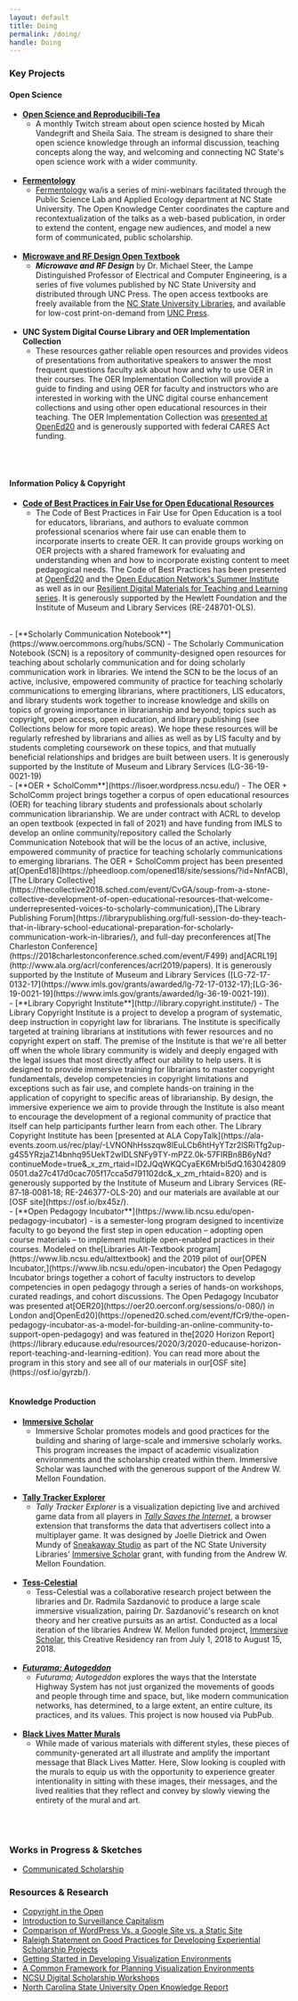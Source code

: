 ```yaml
---
layout: default 
title: Doing
permalink: /doing/
handle: Doing
---
```


<link rel="preconnect" href="https://fonts.googleapis.com">
<link rel="preconnect" href="https://fonts.gstatic.com" crossorigin>
<link href="https://fonts.googleapis.com/css2?family=Bungee+Shade&family=Urbanist:wght@300&display=swap" rel="stylesheet">


### Key Projects 

#### Open Science
  
  - [**Open Science and Reproducibili-Tea**](https://www.youtube.com/watch?v=Fa9-VUG4gxY&amp;list=PLD5mHyT9aLzP13puBVPmdVTHUy8kE46RH)
    - A monthly Twitch stream about open science hosted by Micah Vandegrift and Sheila Saia. The stream is designed to share their open science knowledge through an informal discussion, teaching concepts along the way, and welcoming and connecting NC State&#39;s open science work with a wider community.
    <br>
  - [**Fermentology**](https://www.lib.ncsu.edu/projects/fermentology)
    - [Fermentology](https://fermentology.pubpub.org/) wa/is a series of mini-webinars facilitated through the Public Science Lab and Applied Ecology department at NC State University. The Open Knowledge Center coordinates the capture and recontextualization of the talks as a web-based publication, in order to extend the content, engage new audiences, and model a new form of communicated, public scholarship.
    <br>
  - [**Microwave and RF Design Open Textbook**](https://www.lib.ncsu.edu/projects/microwave-and-rf-design-open-textbook)
    - **_Microwave and RF Design_** by Dr. Michael Steer, the Lampe Distinguished Professor of Electrical and Computer Engineering, is a series of five volumes published by NC State University and distributed through UNC Press. The open access textbooks are freely available from the [NC State University Libraries](https://repository.lib.ncsu.edu/handle/1840.20/36776), and available for low-cost print-on-demand from [UNC Press](https://www.uncpress.org/author/129832-michael-steer/).
    <br>
  - **UNC System Digital Course Library and OER Implementation Collection**
    - These resources gather reliable open resources and provides videos of presentations from authoritative speakers to answer the most frequent questions faculty ask about how and why to use OER in their courses. The OER Implementation Collection will provide a guide to finding and using OER for faculty and instructors who are interested in working with the UNC digital course enhancement collections and using other open educational resources in their teaching. The OER Implementation Collection was [presented at OpenEd20](https://opened20.sched.com/event/fCrL) and is generously supported with federal CARES Act funding.

<br>
<br>

#### Information Policy &amp; Copyright

  - [**Code of Best Practices in Fair Use for Open Educational Resources**](https://www.wcl.american.edu/impact/initiatives-programs/pijip/impact/best-practices-in-fair-use/best-practices-in-fair-use-for-open-educational-resources/)
    - The Code of Best Practices in Fair Use for Open Education is a tool for educators, librarians, and authors to evaluate common professional scenarios where fair use can enable them to incorporate inserts to create OER. It can provide groups working on OER projects with a shared framework for evaluating and understanding when and how to incorporate existing content to meet pedagogical needs. The Code of Best Practices has been presented at [OpenEd20](https://opened20.sched.com/event/fCpV/how-would-you-teach-if-copyright-wasnt-in-the-way-best-practices-in-fair-use-and-fair-dealing?iframe=no) and the [Open Education Network&#39;s Summer Institute](https://www.youtube.com/watch?v=b_LNgeQCOV0&amp;list=PLWRE6ioG4vdZbJGUCc0XquZi23EHXXLKM&amp;index=6) as well as in our [Resilient Digital Materials for Teaching and Learning series](https://www.youtube.com/playlist?list=PLuk2SmOxN5RIdPF50cTEMa8ItP2_irAKV). It is generously supported by the Hewlett Foundation and the Institute of Museum and Library Services (RE-248701-OLS).
 <br>
  - [**Scholarly Communication Notebook**](https://www.oercommons.org/hubs/SCN)
    - The Scholarly Communication Notebook (SCN) is a repository of community-designed open resources for teaching about scholarly communication and for doing scholarly communication work in libraries. We intend the SCN to be the locus of an active, inclusive, empowered community of practice for teaching scholarly communications to emerging librarians, where practitioners, LIS educators, and library students work together to increase knowledge and skills on topics of growing importance in librarianship and beyond; topics such as copyright, open access, open education, and library publishing (see Collections below for more topic areas). We hope these resources will be regularly refreshed by librarians and allies as well as by LIS faculty and by students completing coursework on these topics, and that mutually beneficial relationships and bridges are built between users. It is generously supported by the Institute of Museum and Library Services (LG-36-19-0021-19)
 <br>
  - [**OER + ScholComm**](https://lisoer.wordpress.ncsu.edu/)
    - The OER + ScholComm project brings together a corpus of open educational resources (OER) for teaching library students and professionals about scholarly communication librarianship. We are under contract with ACRL to develop an open textbook (expected in fall of 2021) and have funding from IMLS to develop an online community/repository called the Scholarly Communication Notebook that will be the locus of an active, inclusive, empowered community of practice for teaching scholarly communications to emerging librarians. The OER + ScholComm project has been presented at[OpenEd18](https://pheedloop.com/opened18/site/sessions/?id=NnfACB),[The Library Collective](https://thecollective2018.sched.com/event/CvGA/soup-from-a-stone-collective-development-of-open-educational-resources-that-welcome-underrepresented-voices-to-scholarly-communication),[The Library Publishing Forum](https://librarypublishing.org/full-session-do-they-teach-that-in-library-school-educational-preparation-for-scholarly-communication-work-in-libraries/), and full-day preconferences at[The Charleston Conference](https://2018charlestonconference.sched.com/event/F499) and[ACRL19](http://www.ala.org/acrl/conferences/acrl2019/papers). It is generously supported by the Institute of Museum and Library Services ([LG-72-17-0132-17](https://www.imls.gov/grants/awarded/lg-72-17-0132-17);[LG-36-19-0021-19](https://www.imls.gov/grants/awarded/lg-36-19-0021-19)).
    <br>
  - [**Library Copyright Institute**](http://library.copyright.institute/)
    - The Library Copyright Institute is a project to develop a program of systematic, deep instruction in copyright law for librarians. The Institute is specifically targeted at training librarians at institutions with fewer resources and no copyright expert on staff. The premise of the Institute is that we&#39;re all better off when the whole library community is widely and deeply engaged with the legal issues that most directly affect our ability to help users. It is designed to provide immersive training for librarians to master copyright fundamentals, develop competencies in copyright limitations and exceptions such as fair use, and complete hands-on training in the application of copyright to specific areas of librarianship. By design, the immersive experience we aim to provide through the Institute is also meant to encourage the development of a regional community of practice that itself can help participants further learn from each other. The Library Copyright Institute has been [presented at ALA CopyTalk](https://ala-events.zoom.us/rec/play/-LVNONhHsszqw8lEuLCb6htHyYTzr2lSRiTfg2up-g4S5YRzjaZ14bnhq95UekT2wIDLSNFy9TY-mPZ2.0k-57FIRBn8B6yNd?continueMode=true&amp;_x_zm_rtaid=ID2JQqWKQCyaEK6Mrbl5dQ.1630428090501.da27c417d0cac705f17cca5d791102dc&amp;_x_zm_rhtaid=820) and is generously supported by the Institute of Museum and Library Services (RE‐87‐18‐0081‐18; RE-246377-OLS-20) and our materials are available at our [OSF site](https://osf.io/bx45z/).
   <br>
  - [**Open Pedagogy Incubator**](https://www.lib.ncsu.edu/open-pedagogy-incubator)
    - is a semester-long program designed to incentivize faculty to go beyond the first step in open education – adopting open course materials – to implement multiple open-enabled practices in their courses. Modeled on the[Libraries Alt-Textbook program](https://www.lib.ncsu.edu/alttextbook) and the 2019 pilot of our[OPEN Incubator,](https://www.lib.ncsu.edu/open-incubator) the Open Pedagogy Incubator brings together a cohort of faculty instructors to develop competencies in open pedagogy through a series of hands-on workshops, curated readings, and cohort discussions. The Open Pedagogy Incubator was presented at[OER20](https://oer20.oerconf.org/sessions/o-080/) in London and[OpenEd20](https://opened20.sched.com/event/fCr9/the-open-pedagogy-incubator-as-a-model-for-building-an-online-community-to-support-open-pedagogy) and was featured in the[2020 Horizon Report](https://library.educause.edu/resources/2020/3/2020-educause-horizon-report-teaching-and-learning-edition). You can read more about the program in this story and see all of our materials in our[OSF site](https://osf.io/gyrzb/).
  
<br>
<br>

#### Knowledge Production
  - [**Immersive Scholar**](https://www.immersivescholar.org/)
    - Immersive Scholar promotes models and good practices for the building and sharing of large-scale and immersive scholarly works. This program increases the impact of academic visualization environments and the scholarship created within them. Immersive Scholar was launched with the generous support of the Andrew W. Mellon Foundation.
    <br>
  - [**Tally Tracker Explorer**](https://www.lib.ncsu.edu/projects/tally-tracker-explorer)
    - _Tally Tracker Explorer_ is a visualization depicting live and archived game data from all players in [_Tally Saves the Internet_](https://tallysavestheinternet.com/), a browser extension that transforms the data that advertisers collect into a multiplayer game. It was designed by Joelle Dietrick and Owen Mundy of [Sneakaway Studio](https://sneakaway.studio/) as part of the NC State University Libraries&#39; [Immersive Scholar](https://www.lib.ncsu.edu/projects/immersivescholar.org) grant, with funding from the Andrew W. Mellon Foundation.
    <br>
  - [**Tess-Celestial**](https://www.lib.ncsu.edu/projects/tess-celestial)
    - Tess-Celestial was a collaborative research project between the libraries and Dr. Radmila Sazdanović to produce a large scale immersive visualization, pairing Dr. Sazdanović&#39;s research on knot theory and her creative pursuits as an artist. Conducted as a local iteration of the libraries Andrew W. Mellon funded project, [Immersive Scholar](http://immersivescholar.org/), this Creative Residency ran from July 1, 2018 to August 15, 2018.
    <br>
  - [**_Futurama; Autogeddon_**](https://autogeddon.pubpub.org/)
    - _Futurama; Autogeddon_ explores the ways that the Interstate Highway System has not just organized the movements of goods and people through time and space, but, like modern communication networks, has determined, to a large extent, an entire culture, its practices, and its values. This project is now housed via PubPub.
    <br>
  - [**Black Lives Matter Murals**](https://kvdufresne.github.io/Black-Lives-Matter-Murals/)
    - While made of various materials with different styles, these pieces of community-generated art all illustrate and amplify the important message that Black Lives Matter. Here, Slow looking is coupled with the murals to equip us with the opportunity to experience greater intentionality in sitting with these images, their messages, and the lived realities that they reflect and convey by slowly viewing the entirety of the mural and art.

<br>
<br>

### Works in Progress & Sketches

- [Communicated Scholarship](https://docs.google.com/document/d/1YjvIr8RN8jFEeLz5vbN5vsJNQtUCi2Y4\_23IvN1HT9o/edit?usp=sharing)

### Resources & Research

- [Copyright in the Open](https://sites.google.com/ncsu.edu/ncsucopyrightworkshop-sp21/home)
- [Introduction to Surveillance Capitalism](https://docs.google.com/presentation/d/1D-MXNc0JED4f--lCtxvWqihrVJ33kJNVyz5A2U4v8I0/edit?usp=sharing)
- [Comparison of WordPress Vs. a Google Site vs. a Static Site](https://docs.google.com/document/d/1JPBe2RnaPIiqJfHu4clhLTqbigKJkyG45PZXhOjH5c4/edit?usp=sharing)
- [Raleigh Statement on Good Practices for Developing Experiential Scholarship Projects](https://osf.io/x583h/)
- [Getting Started in Developing Visualization Environments](https://www.immersivescholar.org/getting-started)
- [A Common Framework for Planning Visualization Environments](https://osf.io/wft2h/)
- [NCSU Digital Scholarship Workshops](https://ncsu-libraries.github.io/digital-scholarship-workshops/)
- [North Carolina State University Open Knowledge Report](https://drive.google.com/file/d/1Ojjb7NTwX1VA59V5d9vtn79kCWdGdMUh/view?usp=sharing)

